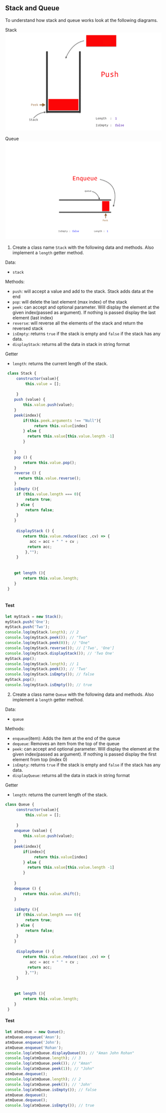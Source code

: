 ## Stack and Queue

To understand how stack and queue works look at the following diagrams.

Stack
![Stack](../assets/stack.gif)

Queue
![Queue](../assets/queue.gif)

1. Create a class name `Stack` with the following data and methods. Also implement a `length` getter method.

Data:

- `stack`

Methods:

- `push`: will accept a value and add to the stack. Stack adds data at the end
- `pop`: will delete the last element (max index) of the stack
- `peek`: can accept and optional parameter. Will display the element at the given index(passed as argument). If nothing is passed display the last element (last index)
- `reverse`: will reverse all the elements of the stack and return the reversed stack
- `isEmpty`: returns `true` if the stack is empty and `false` if the stack has any data.
- `displayStack`: returns all the data in stack in string format

Getter

- `length`: returns the current length of the stack.

```js
 class Stack {
     constructor(value){
         this.value = [];
        
     }
    push (value) {
        this.value.push(value);  
    }
    peek(index){
        if(this.peek.arguments !== "Null"){
             return this.value[index]
        } else {
          return this.value[this.value.length -1]
        }
        
    }
    pop () {
        return this.value.pop();
    }
    reverse () {
      return this.value.reverse();
    }
    isEmpty (){
     if (this.value.length === 0){
         return true;
     } else {
         return false;
     }
    }

     displayStack () {
        return this.value.reduce((acc ,cv) => {
           acc = acc + " " + cv ;  
          return acc;
         },"");
     }

    
    get length (){
        return this.value.length;
    }
 }



```

#### Test

```js
let myStack = new Stack();
myStack.push('One');
myStack.push('Two');
console.log(myStack.length); // 2
console.log(myStack.peek()); // "Two"
console.log(myStack.peek(0)); // "One"
console.log(myStack.reverse()); // ['Two', 'One']
console.log(myStack.displayStack()); // 'Two One'
myStack.pop();
console.log(myStack.length); // 1
console.log(myStack.peek()); // 'Two'
console.log(myStack.isEmpty()); // false
myStack.pop();
console.log(myStack.isEmpty()); // true
```

2. Create a class name `Queue` with the following data and methods. Also implement a `length` getter method.

Data:

- `queue`

Methods:

- `enqueue`(item): Adds the item at the end of the queue
- `dequeue`: Removes an item from the top of the queue
- `peek`: can accept and optional parameter. Will display the element at the given index(passed as argument). If nothing is passed display the first element from top (index 0)
- `isEmpty`: returns `true` if the stack is empty and `false` if the stack has any data.
- `displayQueue`: returns all the data in stack in string format

Getter

- `length`: returns the current length of the stack.


```js
class Queue {
     constructor(value){
         this.value = [];
        
     }
    enqueue (value) {
        this.value.push(value);  
    }
    peek(index){
        if(index){
             return this.value[index]
        } else {
          return this.value[this.value.length -1]
        }
        
    }
    dequeue () {
        return this.value.shift();
    }
    
    isEmpty (){
     if (this.value.length === 0){
         return true;
     } else {
         return false;
     }
    }

     displayQueue () {
        return this.value.reduce((acc ,cv) => {
           acc = acc + " " + cv ;  
          return acc;
         },"");
     }

    
    get length (){
        return this.value.length;
    }
 }
```
#### Test

```js
let atmQueue = new Queue();
atmQueue.enqueue('Aman');
atmQueue.enqueue('John');
atmQueue.enqueue('Rohan');
console.log(atmQueue.displayQueue()); // "Aman John Rohan"
console.log(atmQueue.length); // 3
console.log(atmQueue.peek()); // "Aman"
console.log(atmQueue.peek(1)); // "John"
atmQueue.dequeue();
console.log(atmQueue.length); // 2
console.log(atmQueue.peek()); // 'John'
console.log(atmQueue.isEmpty()); // false
atmQueue.dequeue();
atmQueue.dequeue();
console.log(atmQueue.isEmpty()); // true
```
